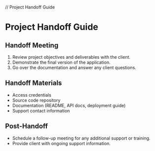 // Project Handoff Guide
# Project Handoff Guide

## Handoff Meeting
1. Review project objectives and deliverables with the client.
2. Demonstrate the final version of the application.
3. Go over the documentation and answer any client questions.

## Handoff Materials
- Access credentials
- Source code repository
- Documentation (README, API docs, deployment guide)
- Support contact information

## Post-Handoff
- Schedule a follow-up meeting for any additional support or training.
- Provide client with ongoing support information.